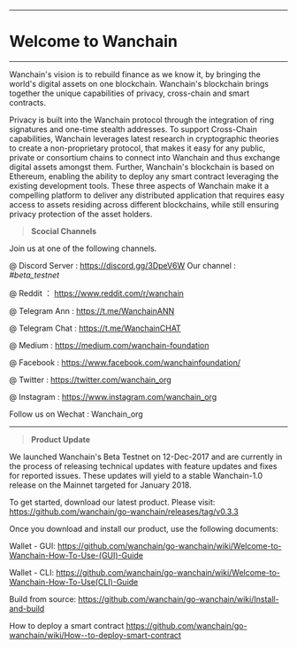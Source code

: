 
---
# Welcome to Wanchain

---
Wanchain's vision is to rebuild finance as we know it, by bringing the world's digital assets on one blockchain. Wanchain's blockchain brings together the unique capabilities of privacy, cross-chain and smart contracts.

Privacy is built into the Wanchain protocol through the integration of ring signatures and one-time stealth addresses. To support Cross-Chain capabilities, Wanchain leverages latest research in cryptographic theories to create a non-proprietary protocol, that makes it easy for any public, private or consortium chains to connect into Wanchain and thus exchange digital assets amongst them. Further, Wanchain's blockchain is based on Ethereum, enabling the ability to deploy any smart contract leveraging the existing development tools. These three aspects of Wanchain make it a compelling platform to deliver any distributed application that requires easy access to assets residing across different blockchains, while still ensuring privacy protection of the asset holders.


>**Scocial Channels**
 
 Join us at one of the following channels. 

@ Discord Server : https://discord.gg/3DpeV6W   Our channel : *#beta_testnet*

@ Reddit ： https://www.reddit.com/r/wanchain

@ Telegram Ann : https://t.me/WanchainANN

@ Telegram Chat : https://t.me/WanchainCHAT

@ Medium : https://medium.com/wanchain-foundation

@ Facebook : https://www.facebook.com/wanchainfoundation/

@ Twitter : https://twitter.com/wanchain_org

@ Instagram : https://www.instagram.com/wanchain_org

Follow us on Wechat : Wanchain_org


----------

>**Product Update**

We launched Wanchain's Beta Testnet on 12-Dec-2017 and are currently in the process of releasing technical updates with feature updates and fixes for reported issues. These updates will yield to a stable Wanchain-1.0 release on the Mainnet targeted for January 2018.

To get started, download our latest product. Please visit: 
https://github.com/wanchain/go-wanchain/releases/tag/v0.3.3

Once you download and install our product, use the following documents:

Wallet - GUI:
https://github.com/wanchain/go-wanchain/wiki/Welcome-to-Wanchain-How-To-Use-(GUI)-Guide

Wallet - CLI:
https://github.com/wanchain/go-wanchain/wiki/Welcome-to-Wanchain-How-To-Use(CLI)-Guide

Build from source: 
https://github.com/wanchain/go-wanchain/wiki/Install-and-build

How to deploy a smart contract 
https://github.com/wanchain/go-wanchain/wiki/How--to-deploy-smart-contract



